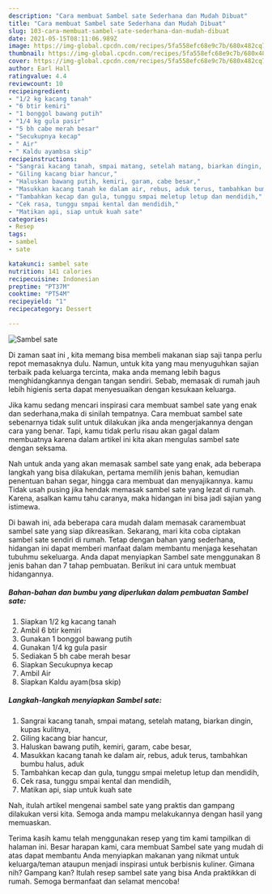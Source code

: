 ```yaml
---
description: "Cara membuat Sambel sate Sederhana dan Mudah Dibuat"
title: "Cara membuat Sambel sate Sederhana dan Mudah Dibuat"
slug: 103-cara-membuat-sambel-sate-sederhana-dan-mudah-dibuat
date: 2021-05-15T08:11:06.989Z
image: https://img-global.cpcdn.com/recipes/5fa558efc68e9c7b/680x482cq70/sambel-sate-foto-resep-utama.jpg
thumbnail: https://img-global.cpcdn.com/recipes/5fa558efc68e9c7b/680x482cq70/sambel-sate-foto-resep-utama.jpg
cover: https://img-global.cpcdn.com/recipes/5fa558efc68e9c7b/680x482cq70/sambel-sate-foto-resep-utama.jpg
author: Earl Hall
ratingvalue: 4.4
reviewcount: 10
recipeingredient:
- "1/2 kg kacang tanah"
- "6 btir kemiri"
- "1 bonggol bawang putih"
- "1/4 kg gula pasir"
- "5 bh cabe merah besar"
- "Secukupnya kecap"
- " Air"
- " Kaldu ayambsa skip"
recipeinstructions:
- "Sangrai kacang tanah, smpai matang, setelah matang, biarkan dingin, kupas kulitnya,"
- "Giling kacang biar hancur,"
- "Haluskan bawang putih, kemiri, garam, cabe besar,"
- "Masukkan kacang tanah ke dalam air, rebus, aduk terus, tambahkan bumbu halus, aduk"
- "Tambahkan kecap dan gula, tunggu smpai meletup letup dan mendidih,"
- "Cek rasa, tunggu smpai kental dan mendidih,"
- "Matikan api, siap untuk kuah sate"
categories:
- Resep
tags:
- sambel
- sate

katakunci: sambel sate 
nutrition: 141 calories
recipecuisine: Indonesian
preptime: "PT37M"
cooktime: "PT54M"
recipeyield: "1"
recipecategory: Dessert

---
```



![Sambel sate](https://img-global.cpcdn.com/recipes/5fa558efc68e9c7b/680x482cq70/sambel-sate-foto-resep-utama.jpg)

Di zaman  saat ini , kita memang bisa membeli makanan siap saji tanpa perlu repot memasaknya dulu. Namun, untuk kita yang mau menyuguhkan sajian terbaik pada keluarga tercinta, maka anda memang lebih bagus menghidangkannya dengan tangan sendiri. Sebab, memasak di rumah jauh lebih higienis serta dapat menyesuaikan dengan kesukaan keluarga.

Jika kamu sedang mencari inspirasi cara membuat sambel sate yang enak dan sederhana,maka di sinilah tempatnya. Cara membuat sambel sate  sebenarnya tidak sulit untuk dilakukan jika anda mengerjakannya dengan cara yang benar. Tapi, kamu tidak perlu risau akan gagal dalam membuatnya 
karena dalam artikel ini kita akan mengulas sambel sate dengan seksama.  



Nah untuk anda yang akan memasak sambel sate yang enak, ada beberapa langkah yang bisa dilakukan, pertama memilih jenis bahan, kemudian penentuan bahan segar, hingga cara membuat dan menyajikannya. kamu Tidak usah pusing jika hendak memasak sambel sate yang lezat di rumah. Karena, asalkan kamu  tahu caranya, maka hidangan ini bisa jadi sajian yang istimewa.

Di bawah ini, ada beberapa cara mudah dalam memasak caramembuat sambel sate yang siap dikreasikan. Sekarang, mari kita coba ciptakan sambel sate sendiri di rumah. Tetap dengan bahan yang sederhana, hidangan ini dapat memberi manfaat dalam membantu menjaga kesehatan tubuhmu sekeluarga. Anda dapat menyiapkan Sambel sate menggunakan 8 jenis bahan dan 7 tahap pembuatan. Berikut ini cara untuk membuat hidangannya.

<!--inarticleads1-->

##### Bahan-bahan dan bumbu yang diperlukan dalam pembuatan Sambel sate:

1. Siapkan 1/2 kg kacang tanah
1. Ambil 6 btir kemiri
1. Gunakan 1 bonggol bawang putih
1. Gunakan 1/4 kg gula pasir
1. Sediakan 5 bh cabe merah besar
1. Siapkan Secukupnya kecap
1. Ambil  Air
1. Siapkan  Kaldu ayam(bsa skip)




<!--inarticleads2-->

##### Langkah-langkah menyiapkan Sambel sate:

1. Sangrai kacang tanah, smpai matang, setelah matang, biarkan dingin, kupas kulitnya,
1. Giling kacang biar hancur,
1. Haluskan bawang putih, kemiri, garam, cabe besar,
1. Masukkan kacang tanah ke dalam air, rebus, aduk terus, tambahkan bumbu halus, aduk
1. Tambahkan kecap dan gula, tunggu smpai meletup letup dan mendidih,
1. Cek rasa, tunggu smpai kental dan mendidih,
1. Matikan api, siap untuk kuah sate




Nah, itulah artikel mengenai  sambel sate  yang praktis dan gampang dilakukan versi kita. Semoga anda mampu melakukannya dengan hasil yang memuaskan. 

Terima kasih kamu telah menggunakan resep yang tim kami tampilkan di halaman ini. Besar harapan kami, cara membuat  Sambel sate yang mudah di atas dapat membantu Anda menyiapkan makanan yang nikmat untuk keluarga/teman ataupun menjadi inspirasi untuk berbisnis kuliner. Gimana nih? Gampang kan? Itulah resep sambel sate yang bisa Anda praktikkan di rumah. Semoga bermanfaat dan selamat mencoba!


